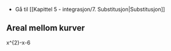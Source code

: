 
- Gå til [[Kapittel 5 - integrasjon/7. Substitusjon|Substitusjon]]

## Areal mellom kurver

x^{2}-x-6